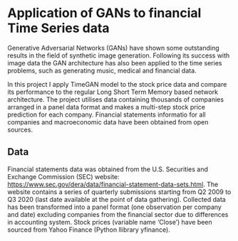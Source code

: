 # Application of GANs to financial Time Series data

Generative Adversarial Networks (GANs) have shown some outstanding results in the field of synthetic image generation. Following its success with image data the GAN architecture has also been applied to the time series problems, such as generating music, medical and financial data. 

In this project I apply TimeGAN model to the stock price data and compare its performance to the regular Long Short Term Memory based network architecture. The project utilises data containing thousands of companies arranged in a panel data format and makes a multi-step stock price prediction for each company. Financial statements informatio for all companies and macroeconomic data have been obtained from open sources.


## Data
Financial statements data was obtained from the U.S. Securities and Exchange Commission (SEC) website: https://www.sec.gov/dera/data/financial-statement-data-sets.html. The website contains a series of quarterly submissions starting from Q2 2009 to Q3 2020 (last date available at the point of data gathering). Collected data has been transformed into a panel format (one observation per company and date) excluding companies from the financial sector due to differences in accounting system. 
Stock prices (variable name ‘Close’) have been sourced from Yahoo Finance (Python llibrary yfinance).


